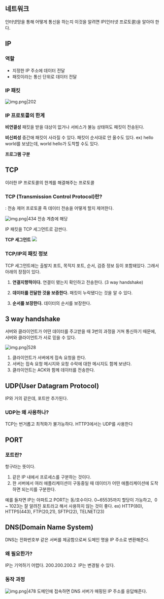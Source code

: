 ## 네트워크
인터넷망을 통해 어떻게 통신을 하는지
이것을 알려면 IP(인터넷 프로토콜)을 알아야 한다.

## IP

### 역할
- 지정한 IP 주소에 데이터 전달
- 패킷이라는 통신 단위로 데이터 전달

### IP 패킷
![img.png|202](https://blog.kakaocdn.net/dn/ctjfmD/btsCiv4mn9y/iQ1tJ99pL4Gf7gF8kSKN7k/img.png)

### IP 프로토콜의 한계

**비연결성**
패킷을 받을 대상이 없거나 서비스가 불능 상태여도 패킷이 전송된다.

**비신뢰성**
중간애 패킷이 사라질 수 있다.
패킷이 순서대로 안 올수도 있다. ex) hello world를 보냈는데, world hello가 도착할 수도 있다.

**프로그램 구분**

## TCP
이러한 IP 프로토콜의 한계를 해결해주는 프로토콜

### TCP (Transmission Control Protocol)란?
: 전송 제어 프로토콜
즉 데이터 전송을 어떻게 할지 제어한다.

![img.png|434](https://blog.kakaocdn.net/dn/z4s6X/btsCks65XsP/scVtddQaekQzd9UWBykXR0/img.png)
전송 계층에 해당

IP 패킷을 TCP 세그먼트로 감싼다.

**TCP 세그먼트**
![](https://blog.kakaocdn.net/dn/q1UQn/btsCkszjwsl/0N7adbFyxkuDaVlpwQZRwK/img.png)

### TCP/IP의 패킷 정보
TCP 세그먼트에는 출발지 포트, 목적지 포트, 순서, 검증 정보 등이 포함돼있다.
그래서 아래의 장점이 있다.

1. **연결지향적이다.**
연결이 됐는지 확인하고 전송한다. (3 way handshake)

2. **데이터를 전달한 것을 보증한다.**
패킷이 누락됐다는 것을 알 수 있다.

3. **순서를 보장한다.**
데이터의 순서를 보장한다. 

## 3 way handshake
서버와 클라이언트가 어떤 데이터를 주고받을 때 3번의 과정을 거쳐 통신하기 때문에,
서버와 클라이언트가 서로 믿을 수 있다.

![img.png|528](https://blog.kakaocdn.net/dn/y8Vdq/btsCnFYY5Ji/re9BOZt7J6dnSwDkJXc8Rk/img.png)

1. 클라이언트가 서버에게 접속 요청을 한다.
2. 서버는 접속 요청 메시지와 요청 수락에 대한 메시지도 함께 보낸다.
3. 클라이언트는 ACK와 함께 데이터를 전송한다.

## UDP(User Datagram Protocol)
IP와 거의 같은데, 포트만 추가된다.
### UDP는 왜 사용하나?
TCP는 번거롭고 최적화가 불가능하다.
HTTP3에서는 UDP를 사용한다

## PORT

### 포트란?
항구라는 뜻이다.

1. 같은 IP 내에서 프로세스를 구분하는 것이다.
2. 한 서버에서 여러 애플리케이션이 구동중일 때 데이터가 어떤 애플리케이션에 도착하면 되는지를 구분한다.

예를 들자면 IP는 아파트고 PORT는 동/호수이다.
0~65535까지 할당이 가능하고, 
0 ~ 1023는 잘 알려진 포트라고 해서 사용하지 않는 것이 좋다.
ex) HTTP(80), HTTPS(443), FTP(20,21), SFTP(22), TELNET(23)

## DNS(Domain Name System)
DNS는 전화번호부 같은 서버를 제공함으로써 도메인 명을 IP 주소로 변환해준다.

### 왜 필요한가?
IP는 기억하기 어렵다. 200.200.200.2 
IP는 변경될 수 있다.

### 동작 과정
![img.png|478](https://blog.kakaocdn.net/dn/eHo5Ux/btsCgYZ4xEa/coJX4iQtNGR9o8BDhPW7lk/img.png)
도메인에 접속하면 DNS 서버가 매핑된 IP 주소를 응답해준다.